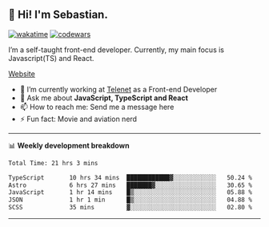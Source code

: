 ## 👋 Hi! I'm Sebastian.

[![wakatime](https://wakatime.com/badge/user/df0036c6-328a-4a39-be9b-e49417ed22a1.svg)](https://wakatime.com/@df0036c6-328a-4a39-be9b-e49417ed22a1)
[![codewars](https://www.codewars.com/users/sebavuye/badges/small)](https://www.codewars.com/users/sebavuye)

I’m a self-taught front-end developer. Currently, my main focus is Javascript(TS) and React.

[Website](https://sebastianvuye.be)

- 🔭 I’m currently working at [Telenet](https://telenet.be/) as a Front-end Developer
- 💬 Ask me about **JavaScript, TypeScript and React**
- 📫 How to reach me: Send me a message here
- ⚡ Fun fact: Movie and aviation nerd

-------

📊 **Weekly development breakdown**

<!--START_SECTION:waka-->

```txt
Total Time: 21 hrs 3 mins

TypeScript       10 hrs 34 mins  ████████████▓░░░░░░░░░░░░   50.24 %
Astro            6 hrs 27 mins   ███████▓░░░░░░░░░░░░░░░░░   30.65 %
JavaScript       1 hr 14 mins    █▒░░░░░░░░░░░░░░░░░░░░░░░   05.88 %
JSON             1 hr 1 min      █▒░░░░░░░░░░░░░░░░░░░░░░░   04.88 %
SCSS             35 mins         ▓░░░░░░░░░░░░░░░░░░░░░░░░   02.80 %
```

<!--END_SECTION:waka-->
-------
